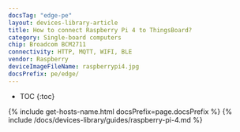 ```yaml
---
docsTag: "edge-pe"
layout: devices-library-article
title: How to connect Raspberry Pi 4 to ThingsBoard?
category: Single-board computers
chip: Broadcom BCM2711
connectivity: HTTP, MQTT, WIFI, BLE
vendor: Raspberry
deviceImageFileName: raspberrypi4.jpg
docsPrefix: pe/edge/
---
```


* TOC
{:toc}

{% include get-hosts-name.html docsPrefix=page.docsPrefix %}
{% include /docs/devices-library/guides/raspberry-pi-4.md %}